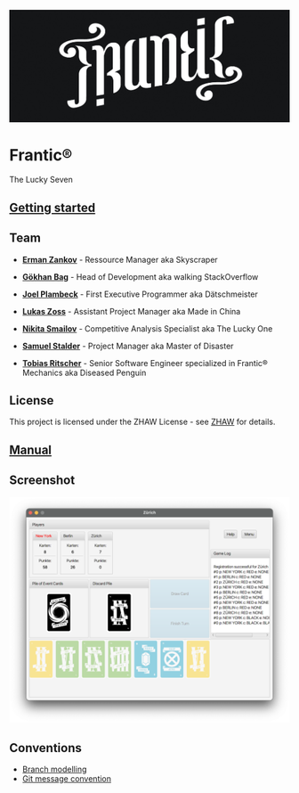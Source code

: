 ![FranticLogo](Ressources/frantic1.jpeg)

# Frantic®
The Lucky Seven


## [Getting started](Ressources/Installation.Guide.pdf)


## Team

* [**Erman Zankov**](https://github.zhaw.ch/zankoerm) - Ressource Manager aka Skyscraper

* [**Gökhan Bag**](https://github.zhaw.ch/baggoe) - Head of Development aka walking StackOverflow

* [**Joel Plambeck**](https://github.zhaw.ch/plambjoe) - First Executive Programmer aka Dätschmeister

* [**Lukas Zoss**](https://github.zhaw.ch/zossluk1) - Assistant Project Manager aka Made in China

* [**Nikita Smailov**](https://github.zhaw.ch/smailnik) - Competitive Analysis Specialist aka The Lucky One

* [**Samuel Stalder**](https://github.zhaw.ch/staldsam) - Project Manager aka Master of Disaster

* [**Tobias Ritscher**](https://github.zhaw.ch/ritsctob) - Senior Software Engineer specialized in Frantic® Mechanics aka Diseased Penguin


## License 
This project is licensed under the ZHAW License - see [ZHAW](http://www.zhaw.ch) for details.

## [Manual](Ressources/Regeln_Gesamtuebersicht_EN.pdf)

## Screenshot
![ScreenShot](Ressources/Spiel_Light_mode.png)

## Conventions
* [Branch modelling](https://github.zhaw.ch/staldsam/PM3-HS20-IT19a_ZH-Team3/wiki/Git-Branching-Model)
* [Git message convention](https://github.zhaw.ch/staldsam/PM3-HS20-IT19a_ZH-Team3/wiki/Git-Commit-Message-Convention)
